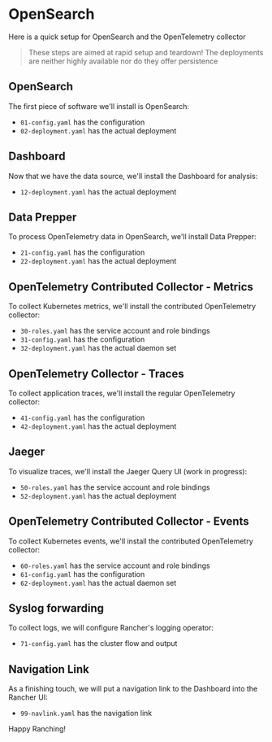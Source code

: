 # OpenSearch

Here is a quick setup for OpenSearch and the OpenTelemetry collector

> These steps are aimed at rapid setup and teardown!
> The deployments are neither highly available nor do they offer persistence 

## OpenSearch

The first piece of software we'll install is OpenSearch:

- `01-config.yaml` has the configuration
- `02-deployment.yaml` has the actual deployment

## Dashboard

Now that we have the data source, we'll install the Dashboard for analysis:

- `12-deployment.yaml` has the actual deployment

## Data Prepper

To process OpenTelemetry data in OpenSearch, we'll install Data Prepper:

- `21-config.yaml` has the configuration
- `22-deployment.yaml` has the actual deployment

## OpenTelemetry Contributed Collector - Metrics

To collect Kubernetes metrics, we'll install the contributed OpenTelemetry collector:

- `30-roles.yaml` has the service account and role bindings
- `31-config.yaml` has the configuration
- `32-deployment.yaml` has the actual daemon set

## OpenTelemetry Collector - Traces

To collect application traces, we'll install the regular OpenTelemetry collector:

- `41-config.yaml` has the configuration
- `42-deployment.yaml` has the actual deployment

## Jaeger

To visualize traces, we'll install the Jaeger Query UI (work in progress):

- `50-roles.yaml` has the service account and role bindings
- `52-deployment.yaml` has the actual deployment

## OpenTelemetry Contributed Collector - Events

To collect Kubernetes events, we'll install the contributed OpenTelemetry collector:

- `60-roles.yaml` has the service account and role bindings
- `61-config.yaml` has the configuration
- `62-deployment.yaml` has the actual daemon set

## Syslog forwarding 

To collect logs, we will configure Rancher's logging operator:

- `71-config.yaml` has the cluster flow and output

## Navigation Link

As a finishing touch, we will put a navigation link to the Dashboard into the Rancher UI:

- `99-navlink.yaml` has the navigation link

Happy Ranching!

